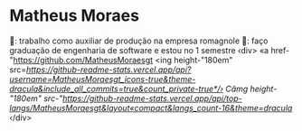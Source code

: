 # Matheus Moraes 
🔨: trabalho como auxiliar de produção na empresa romagnole 
📗: faço graduação de engenharia de software e estou no 1 semestre
‹div>
«a href-"https://github.com/MatheusMoraesgt
<ing height-"180em" src=*https://github-readme-stats.vercel.app/api?username=MatheusMoraesgt_icons-true&theme-dracula&include_all_commits=true&count_private-true*/›
Câmg height-"180em" src-"https://github-readme-stats.vercel.app/api/top-langs/MatheusMoraesgt&layout«compact&langs_count-16&theme=dracula*
‹/div>
